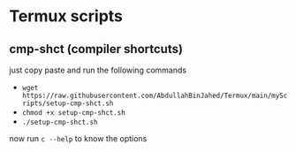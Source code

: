 # Termux scripts
## cmp-shct (compiler shortcuts)
   just copy paste and run the following commands
 - ```wget https://raw.githubusercontent.com/AbdullahBinJahed/Termux/main/myScripts/setup-cmp-shct.sh```
 - ```chmod +x setup-cmp-shct.sh```
 - ```./setup-cmp-shct.sh```

now run ```c --help``` to know the options
